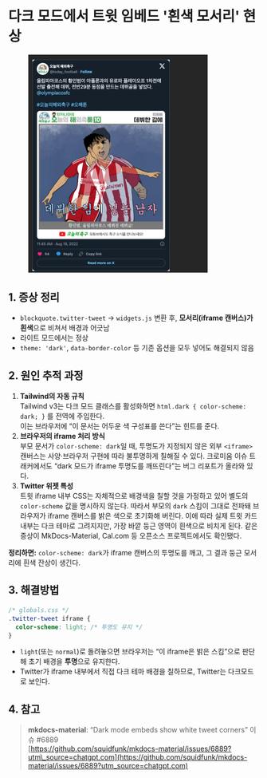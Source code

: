# 다크 모드에서 트윗 임베드 '흰색 모서리' 현상

<div align="left"><figure><img src="../../.gitbook/assets/image.png" alt="" width="360"><figcaption></figcaption></figure></div>

## 1. 증상 정리

* `blockquote.twitter-tweet` → `widgets.js` 변환 후, **모서리(iframe 캔버스)가 흰색**으로 비쳐서 배경과 어긋남
* 라이트 모드에서는 정상
* `theme: 'dark'`, `data-border-color` 등 기존 옵션을 모두 넣어도 해결되지 않음



## 2. 원인 추적 과정

1. **Tailwind의 자동 규칙**\
   Tailwind v3는 다크 모드 클래스를 활성화하면 `html.dark { color-scheme: dark; }` 를 전역에 주입한다. \
   이는 브라우저에 “이 문서는 어두운 색 구성표를 쓴다”는 힌트를 준다.
2. **브라우저의 iframe 처리 방식**\
   부모 문서가 `color-scheme: dark`일 때, 투명도가 지정되지 않은 외부 `<iframe>` 캔버스는 사양·브라우저 구현에 따라 불투명하게 칠해질 수 있다. 크로미움 이슈 트래커에서도 “dark 모드가 iframe 투명도를 깨뜨린다”는 버그 리포트가 올라와 있다.
3. **Twitter 위젯 특성**\
   트윗 iframe 내부 CSS는 자체적으로 배경색을 칠할 것을 가정하고 있어 별도의 `color-scheme` 값을 명시하지 않는다. 따라서 부모의 `dark` 스킴이 그대로 전파돼 브라우저가 iframe 캔버스를 밝은 색으로 초기화해 버린다. 이에 따라 실제 트윗 카드 내부는 다크 테마로 그려지지만, 가장 바깥 둥근 영역이 흰색으로 비치게 된다. 같은 증상이 MkDocs-Material, Cal.com 등 오픈소스 프로젝트에서도 확인됐다.

**정리하면:** `color-scheme: dark`가 iframe 캔버스의 투명도를 깨고, 그 결과 둥근 모서리에 흰색 잔상이 생긴다.



## 3. 해결방법

```css
/* globals.css */
.twitter-tweet iframe {
  color-scheme: light; /* 투명도 유지 */
}
```

* `light`(또는 `normal`)로 돌려놓으면 브라우저는 “이 iframe은 밝은 스킴”으로 판단해 초기 배경을 **투명**으로 유지한다.
* Twitter가 iframe 내부에서 직접 다크 테마 배경을 칠하므로, Twitter는 다크모드로 보인다.

## 4. 참고

> **mkdocs-material**: “Dark mode embeds show white tweet corners” 이슈 #6889\
> [https://github.com/squidfunk/mkdocs-material/issues/6889?utm\_source=chatgpt.com](https://github.com/squidfunk/mkdocs-material/issues/6889?utm_source=chatgpt.com)

